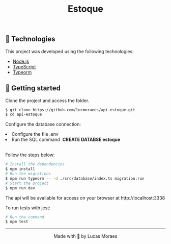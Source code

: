 <h1 align="center">
    Estoque
</h1>

<br>

## 🧪 Technologies
This project was developed using the following technologies:

- [Node.js](https://nodejs.org)
- [TypeScript](https://www.typescriptlang.org/)
- [Typeorm](https://typeorm.io/)


## 🚀 Getting started

Clone the project and access the folder.

```bash
$ git clone https://github.com/lucmoraees/api-estoque.git
$ cd api-estoque
```

Configure the database connection:
<br>
<li>Configure the file .env</li>
<li>Run the SQL command&nbsp;&nbsp;<b>CREATE DATABSE estoque</b></li>
<br>

Follow the steps below:
```bash
# Install the dependencies
$ npm install
# Run the migrations
$ npm run typeorm -- -d ./src/database/index.ts migration:run
# Start the project
$ npm run dev
```
The api will be available for access on your browser at http://localhost:3338

To run tests with jest:
```bash
# Run the command
$ npm test
```

---

<p align="center">Made with 💜 by Lucas Moraes</p>
